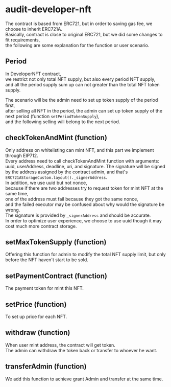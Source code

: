 # audit-developer-nft

The contract is based from ERC721, but in order to saving gas fee, we choose to inherit ERC721A.\
Basically, contract is close to original ERC721, but we did some changes to fit requirements,\
the following are some explanation for the function or user scenario.

## Period
In DeveloperNFT contract,\
we restrict not only total NFT supply, but also every period NFT supply,\
and all the period supply sum up can not greater than the total NFT token supply.

The scenario will be the admin need to set up token supply of the period first,\
after selling all NFT in the period, the admin can set up token supply of the next period (function `setPeriodTokenSupply`),\
and the following selling will belong to the next period.

## checkTokenAndMint (function)
Only address on whitelisting can mint NFT, and this part we implement through EIP712.\
Every address need to call checkTokenAndMint function with arguments: uuid, userAddress, deadline, uri, and signature.
The signature will be signed by the address assigned by the contract admin, and that's `ERC721AStorageCustom.layout()._signerAddress`.\
In addition, we use uuid but not nonce,\
because if there are two addresses try to request token for mint NFT at the same time,\
one of the address must fail because they got the same nonce,\
and the failed executor may be confused about why would the signature be wrong.\
The signature is provided by `_signerAddress` and should be accurate.\
In order to optimize user experience, we choose to use uuid though it may cost much more contract storage.

## setMaxTokenSupply (function)
Offering this function for admin to modify the total NFT supply limit,
but only before the NFT haven't start to be sold.

## setPaymentContract (function)
The payment token for mint this NFT.

## setPrice (function)
To set up price for each NFT.

## withdraw (function)
When user mint address, the contract will get token.\
The admin can withdraw the token back or transfer to whoever he want.

## transferAdmin (function)
We add this function to achieve grant Admin and transfer at the same time.